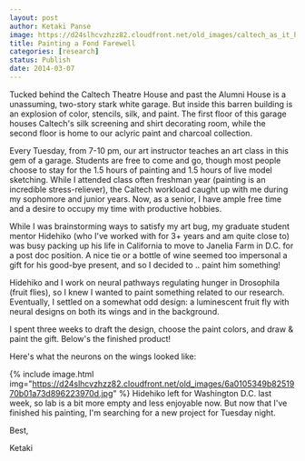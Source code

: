 ```yaml
---
layout: post
author: Ketaki Panse
image: https://d24slhcvzhzz82.cloudfront.net/old_images/caltech_as_it_happens/6a0105349b8251970b01a5117e26dc970c.jpg
title: Painting a Fond Farewell 
categories: [research]
status: Publish
date: 2014-03-07
---
```



Tucked behind the Caltech Theatre House and past the Alumni House is a unassuming, two-story stark white garage. But inside this barren building is an explosion of color, stencils, silk, and paint. The first floor of this garage houses Caltech's silk screening and shirt decorating room, while the second floor is home to our aclyric paint and charcoal collection.

Every Tuesday, from 7-10 pm, our art instructor teaches an art class in this gem of a garage. Students are free to come and go, though most people choose to stay for the 1.5 hours of painting and 1.5 hours of live model sketching. While I attended class often freshman year (painting is an incredible stress-reliever), the Caltech workload caught up with me during my sophomore and junior years. Now, as a senior, I have ample free time and a desire to occupy my time with productive hobbies.

While I was brainstorming ways to satisfy my art bug, my graduate student mentor Hidehiko (who I've worked with for 3+ years and am quite close to) was busy packing up his life in California to move to Janelia Farm in D.C. for a post doc position. A nice tie or a bottle of wine seemed too impersonal a gift for his good-bye present, and so I decided to .. paint him something!

Hidehiko and I work on neural pathways regulating hunger in Drosophila (fruit flies), so I knew I wanted to paint something related to our research. Eventually, I settled on a somewhat odd design: a luminescent fruit fly with neural designs on both its wings and in the background.

I spent three weeks to draft the design, choose the paint colors, and draw &amp; paint the gift. Below's the finished product!

Here's what the neurons on the wings looked like:

{% include image.html img="https://d24slhcvzhzz82.cloudfront.net/old_images/6a0105349b8251970b01a73d896223970d.jpg" %}
Hidehiko left for Washington D.C. last week, so lab is a bit more empty and less enjoyable now. But now that I've finished his painting, I'm searching for a new project for Tuesday night.

Best,

Ketaki

